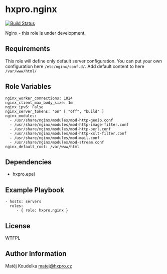 hxpro.nginx
===========

[![Build Status](https://travis-ci.org/hxpro/ansible-role-nginx.svg?branch=master)](https://travis-ci.org/hxpro/ansible-role-nginx)

Nginx - this role is under development.

Requirements
------------

This role will define only default server configuration.
You can put your own configuration here `/etc/nginx/conf.d/`.
Add default content to here `/var/www/html/`


Role Variables
--------------

```
nginx_worker_connections: 1024
nginx_client_max_body_size: 1m
nginx_ipv6: False
nginx_server_tokens: "on" [ "off", "build" ]
nginx_modules:
  - /usr/share/nginx/modules/mod-http-geoip.conf
  - /usr/share/nginx/modules/mod-http-image-filter.conf
  - /usr/share/nginx/modules/mod-http-perl.conf
  - /usr/share/nginx/modules/mod-http-xslt-filter.conf
  - /usr/share/nginx/modules/mod-mail.conf
  - /usr/share/nginx/modules/mod-stream.conf
nginx_default_root: /var/www/html
```

Dependencies
------------

 - hxpro.epel


Example Playbook
----------------

    - hosts: servers
      roles:
         - { role: hxpro.nginx }

License
-------

WTFPL

Author Information
------------------

Matěj Koudelka <matej@hxpro.cz>
